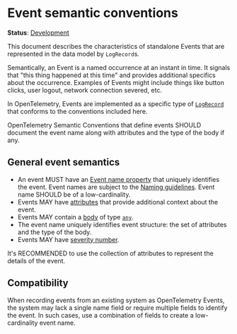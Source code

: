 <!--- Hugo front matter used to generate the website version of this page:
linkTitle: Events
aliases: [events-general]
--->

# Event semantic conventions

**Status**: [Development][DocumentStatus]

This document describes the characteristics of standalone Events that are represented
in the data model by `LogRecord`s.

Semantically, an Event is a named occurrence at an instant in time. It signals that
"this thing happened at this time" and provides additional specifics about the occurrence.
Examples of Events might include things like button clicks, user logout,
network connection severed, etc.

In OpenTelemetry, Events are implemented as a specific type of [`LogRecord`](https://github.com/open-telemetry/opentelemetry-specification/blob/v1.50.0/specification/logs/api.md) that conforms to the conventions included here.

OpenTelemetry Semantic Conventions that define events SHOULD document the event name along
with attributes and the type of the body if any.

## General event semantics

* An event MUST have an [Event name property](https://github.com/open-telemetry/opentelemetry-specification/blob/v1.50.0/specification/logs/data-model.md#field-eventname)
  that uniquely identifies the event. Event names are subject to the [Naming guidelines](/docs/general/naming.md). Event name SHOULD be of a low-cardinality.
* Events MAY have [attributes](https://github.com/open-telemetry/opentelemetry-specification/blob/v1.50.0/specification/logs/data-model.md#field-attributes)
  that provide additional context about the event.
* Events MAY contain a [body](https://github.com/open-telemetry/opentelemetry-specification/blob/v1.50.0/specification/logs/data-model.md#field-body) of type [`any`](https://github.com/open-telemetry/opentelemetry-specification/blob/v1.50.0/specification/logs/data-model.md#type-any).
* The event name uniquely identifies event structure: the set of attributes and
  the type of the body.
* Events MAY have [severity number](https://github.com/open-telemetry/opentelemetry-specification/blob/v1.50.0/specification/logs/data-model.md#field-severitynumber).

It's RECOMMENDED to use the collection of attributes to represent the details of
the event.

<!-- Body use cases are not clear - see https://github.com/open-telemetry/semantic-conventions/issues/1651 for the context.-->

## Compatibility

When recording events from an existing system as OpenTelemetry Events, the system
may lack a single name field or require multiple fields to identify the event.
In such cases, use a combination of fields to create a low-cardinality event name.

[DocumentStatus]: https://opentelemetry.io/docs/specs/otel/document-status
